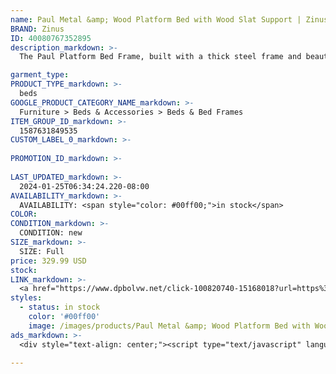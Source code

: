 ```yaml
---
name: Paul Metal &amp; Wood Platform Bed with Wood Slat Support | Zinus Full
BRAND: Zinus
ID: 40080767352895
description_markdown: >-
  The Paul Platform Bed Frame, built with a thick steel frame and beautiful real wood headboard. With distinctive character that will instantly modernize your home, this sturdy foundation also has your mattress’s back. It’s built with wooden slats that provide rock-solid support and longevity for any mattress, so you can skip the box spring altogether. And as an added perk, its 14-inch platform means that you get over a foot of under bed clearance space to store your extra odds and ends.

garment_type:
PRODUCT_TYPE_markdown: >-
  beds
GOOGLE_PRODUCT_CATEGORY_NAME_markdown: >-
  Furniture > Beds & Accessories > Beds & Bed Frames
ITEM_GROUP_ID_markdown: >-
  1587631849535
CUSTOM_LABEL_0_markdown: >-
  
PROMOTION_ID_markdown: >-
  
LAST_UPDATED_markdown: >-
  2024-01-25T06:34:24.220-08:00
AVAILABILITY_markdown: >-
  AVAILABILITY: <span style="color: #00ff00;">in stock</span>
COLOR:
CONDITION_markdown: >-
  CONDITION: new
SIZE_markdown: >-
  SIZE: Full
price: 329.99 USD
stock: 
LINK_markdown: >-
  <a href="https://www.dpbolvw.net/click-100820740-15168018?url=https%3A%2F%2Fwww.zinus.com%2Fproducts%2Fpaul-metal-wood-platform-bed-with-wood-slat-support%3Fvariant%3D40080767352895" target="_blank" style="display: inline-block; padding: 10px 20px; font-size: 16px; text-align: center; text-decoration: none; cursor: pointer; border: 1px solid #3498db; color: #3498db; background-color: #fff; border-radius: 5px; transition: background-color 0.3s;">Go to Product</a>
styles:
  - status: in stock
    color: '#00ff00'
    image: /images/products/Paul Metal &amp; Wood Platform Bed with Wood Slat Support _ Zinus Full/1587631849535_1_Paul_Metal_and_Wood_Platform_Bed_Frame.jpg
ads_markdown: >-
  <div style="text-align: center;"><script type="text/javascript" language="javascript" src="https://www.kqzyfj.com/placeholder-52269580?target=_top&mouseover=N"></script></div>

---
```

